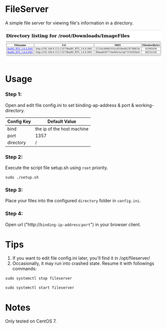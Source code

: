 # FileServer
A simple file server for viewing file's information in a directory.

![FileServer Preview Image](/fileserver-preview.png)

# Usage

### Step 1:
Open and edit file config.ini to set binding-ap-address & port & working-directory.

| Config Key | Default Value |
| --- | ---|
| bind | the ip of the host machine |
| port | 1357 |
| directory | / |

### Step 2:
Execute the script file setup.sh using `root` priority.
```Shell
sudo ./setup.sh
```
### Step 3:
Place your files into the configured `directory` folder in `config.ini`.

### Step 4:
Open url ("http://`binding-ip-address`:`port`") in your browser client.

# Tips
1. If you want to edit file config.ini later, you'll find it in /opt/fileserver/
2. Occasionally, it may run into crashed state. Resume it with followings commands:
```
sudo systemctl stop fileserver
```
```
sudo systemctl start fileserver
```
# Notes

Only tested on CentOS 7.

